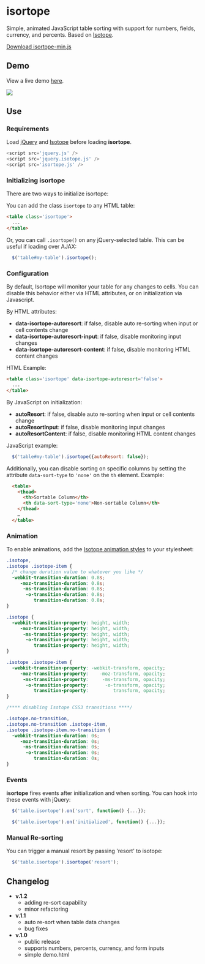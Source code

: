isortope
========

Simple, animated JavaScript table sorting with support for numbers, fields, currency, and percents.  Based on [Isotope](http://isotope.metafizzy.co/).

[Download isortope-min.js](https://raw.github.com/KurtPreston/isortope/master/isortope-min.js)

Demo
----
View a live demo [here](http://www.kurtpreston.com/isortope).

![](https://raw.github.com/KurtPreston/isortope/master/demo/isortope.gif)

Use
---
### Requirements
Load [jQuery](http://jquery.com/) and [Isotope](http://isotope.metafizzy.co/) before loading **isortope**.

```javascript
<script src='jquery.js' />
<script src='jquery.isotope.js' />
<script src='isortope.js' />
```

### Initializing isortope
There are two ways to initialize isortope:

You can add the class `isortope` to any HTML table:
```html
<table class='isortope'>
  ...
</table>
```

Or, you can call `.isortope()` on any jQuery-selected table.  This can be useful if loading over AJAX:
```javascript
  $('table#my-table').isortope();
```

### Configuration

By default, Isortope will monitor your table for any changes to cells.  You can disable this behavior either via HTML attributes, or on initialization via Javascript.

By HTML attributes:
+ **data-isortope-autoresort**: if false, disable auto re-sorting when input or cell contents change
+ **data-isortope-autoresort-input**: if false, disable monitoring input changes
+ **data-isortope-autoresort-content**: if false, disable monitoring HTML content changes

HTML Example:
```html
<table class='isortope' data-isortope-autoresort='false'>
  ...
</table>
```

By JavaScript on initialization:
+ **autoResort**: if false, disable auto re-sorting when input or cell contents change
+ **autoResortInput**: if false, disable monitoring input changes
+ **autoResortContent**: if false, disable monitoring HTML content changes

JavaScript example:
```javascript
  $('table#my-table').isortope({autoResort: false});
```

Additionally, you can disable sorting on specific columns by setting the attribute ```data-sort-type``` to ```'none'``` on the ```th``` element.  Example:

```html
  <table>
    <thead>
      <th>Sortable Column</th>
      <th data-sort-type='none'>Non-sortable Column</th>
    </thead>
    …
  </table>
```

### Animation
To enable animations, add the [Isotope animation styles](http://isotope.metafizzy.co/docs/animating.html) to your stylesheet:

```css
.isotope,
.isotope .isotope-item {
  /* change duration value to whatever you like */
  -webkit-transition-duration: 0.8s;
     -moz-transition-duration: 0.8s;
      -ms-transition-duration: 0.8s;
       -o-transition-duration: 0.8s;
          transition-duration: 0.8s;
}

.isotope {
  -webkit-transition-property: height, width;
     -moz-transition-property: height, width;
      -ms-transition-property: height, width;
       -o-transition-property: height, width;
          transition-property: height, width;
}

.isotope .isotope-item {
  -webkit-transition-property: -webkit-transform, opacity;
     -moz-transition-property:    -moz-transform, opacity;
      -ms-transition-property:     -ms-transform, opacity;
       -o-transition-property:      -o-transform, opacity;
          transition-property:         transform, opacity;
}

/**** disabling Isotope CSS3 transitions ****/

.isotope.no-transition,
.isotope.no-transition .isotope-item,
.isotope .isotope-item.no-transition {
  -webkit-transition-duration: 0s;
     -moz-transition-duration: 0s;
      -ms-transition-duration: 0s;
       -o-transition-duration: 0s;
          transition-duration: 0s;
}
```

### Events

**isortope** fires events after initialization and when sorting. You can hook into these events with jQuery:

```javascript
  $('table.isortope').on('sort', function() {...});

  $('table.isortope').on('initialized', function() {...});
```

### Manual Re-sorting

You can trigger a manual resort by passing 'resort' to isotope:

```javascript
  $('table.isortope').isortope('resort');
```

Changelog
---
+ **v.1.2**
  - adding re-sort capability
  - minor refactoring
+ **v.1.1**
  - auto re-sort when table data changes
  - bug fixes
+ **v.1.0**
  - public release
  - supports numbers, percents, currency, and form inputs
  - simple demo.html
